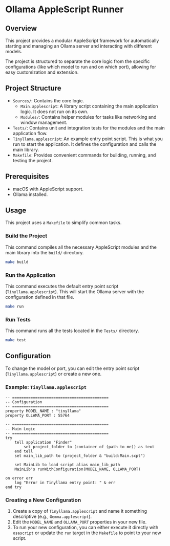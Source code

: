 # Ollama AppleScript Runner

## Overview

This project provides a modular AppleScript framework for automatically starting and managing an Ollama server and interacting with different models.

The project is structured to separate the core logic from the specific configurations (like which model to run and on which port), allowing for easy customization and extension.

## Project Structure

- `Sources/`: Contains the core logic.
  - `Main.applescript`: A library script containing the main application logic. It does not run on its own.
  - `Modules/`: Contains helper modules for tasks like networking and window management.
- `Tests/`: Contains unit and integration tests for the modules and the main application flow.
- `Tinyllama.applescript`: An example entry point script. This is what you run to start the application. It defines the configuration and calls the main library.
- `Makefile`: Provides convenient commands for building, running, and testing the project.

## Prerequisites

- macOS with AppleScript support.
- Ollama installed.

## Usage

This project uses a `Makefile` to simplify common tasks.

### Build the Project

This command compiles all the necessary AppleScript modules and the main library into the `build/` directory.

```bash
make build
```

### Run the Application

This command executes the default entry point script (`Tinyllama.applescript`). This will start the Ollama server with the configuration defined in that file.

```bash
make run
```

### Run Tests

This command runs all the tests located in the `Tests/` directory.

```bash
make test
```

## Configuration

To change the model or port, you can edit the entry point script (`Tinyllama.applescript`) or create a new one.

### Example: `Tinyllama.applescript`

```applescript
-- ==========================================
-- Configuration
-- ==========================================
property MODEL_NAME : "tinyllama"
property OLLAMA_PORT : 55764

-- ==========================================
-- Main Logic
-- ==========================================
try
	tell application "Finder"
		set project_folder to (container of (path to me)) as text
	end tell
	set main_lib_path to (project_folder & "build:Main.scpt")

	set MainLib to load script alias main_lib_path
	MainLib's runWithConfiguration(MODEL_NAME, OLLAMA_PORT)

on error err
	log "Error in Tinyllama entry point: " & err
end try
```

### Creating a New Configuration

1.  Create a copy of `Tinyllama.applescript` and name it something descriptive (e.g., `Gemma.applescript`).
2.  Edit the `MODEL_NAME` and `OLLAMA_PORT` properties in your new file.
3.  To run your new configuration, you can either execute it directly with `osascript` or update the `run` target in the `Makefile` to point to your new script.